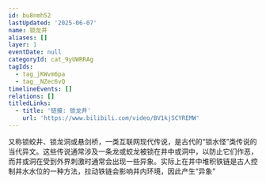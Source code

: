 ```yaml
---
id: bu8nmh52
lastUpdated: '2025-06-07'
name: 锁龙井
aliases: []
layer: 1
eventDate: null
categoryId: cat_9yUWRRAg
tagIds:
  - tag_jKWvm6pa
  - tag__NZec6vQ
timelineEvents: []
relations: []
titledLinks:
  - title: '链接: 锁龙井'
    url: 'https://www.bilibili.com/video/BV1kjSCYREMW'
---
```

又称锁蛟井、锁龙洞或悬剑桥，一类互联网现代传说，是古代的“锁水怪”类传说的当代异文。这些传说通常涉及一条龙或蛟龙被锁在井中或洞中，以防止它们作恶，而井或洞在受到外界刺激时通常会出现一些异象。实际上在井中堆积铁链是古人控制井水水位的一种方法，拉动铁链会影响井内环境，因此产生“异象”
